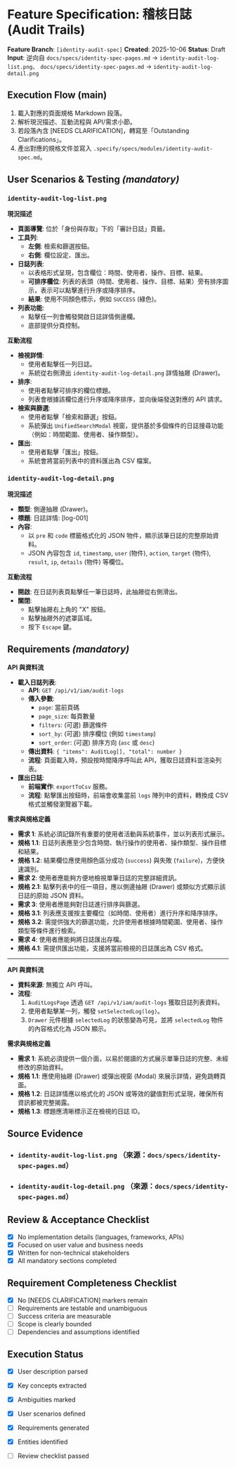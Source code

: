 # Feature Specification: 稽核日誌 (Audit Trails)

**Feature Branch**: `[identity-audit-spec]`
**Created**: 2025-10-06
**Status**: Draft
**Input**: 逆向自 `docs/specs/identity-spec-pages.md` → ``identity-audit-log-list.png``、 `docs/specs/identity-spec-pages.md` → ``identity-audit-log-detail.png``

## Execution Flow (main)
1. 載入對應的頁面規格 Markdown 段落。
2. 解析現況描述、互動流程與 API/需求小節。
3. 若段落內含 [NEEDS CLARIFICATION]，轉寫至「Outstanding Clarifications」。
4. 產出對應的規格文件並寫入 `.specify/specs/modules/identity-audit-spec.md`。

## User Scenarios & Testing *(mandatory)*
### `identity-audit-log-list.png`

**現況描述**
- **頁面導覽**: 位於「身份與存取」下的「審計日誌」頁籤。
- **工具列**:
    - **左側**: 檢索和篩選按鈕。
    - **右側**: 欄位設定、匯出。
- **日誌列表**:
    - 以表格形式呈現，包含欄位：時間、使用者、操作、目標、結果。
    - **可排序欄位**: 列表的表頭（時間、使用者、操作、目標、結果）旁有排序圖示，表示可以點擊進行升序或降序排序。
    - **結果**: 使用不同顏色標示，例如 `SUCCESS` (綠色)。
- **列表功能**:
    - 點擊任一列會觸發開啟日誌詳情側邊欄。
    - 底部提供分頁控制。

**互動流程**
- **檢視詳情**:
    - 使用者點擊任一列日誌。
    - 系統從右側滑出 `identity-audit-log-detail.png` 詳情抽屜 (Drawer)。
- **排序**:
    - 使用者點擊可排序的欄位標題。
    - 列表會根據該欄位進行升序或降序排序，並向後端發送對應的 API 請求。
- **檢索與篩選**:
    - 使用者點擊「檢索和篩選」按鈕。
    - 系統彈出 `UnifiedSearchModal` 視窗，提供基於多個條件的日誌搜尋功能（例如：時間範圍、使用者、操作類型）。
- **匯出**:
    - 使用者點擊「匯出」按鈕。
    - 系統會將當前列表中的資料匯出為 CSV 檔案。

### `identity-audit-log-detail.png`

**現況描述**
- **類型**: 側邊抽屜 (Drawer)。
- **標題**: 日誌詳情: [log-001]
- **內容**:
    - 以 `pre` 和 `code` 標籤格式化的 JSON 物件，顯示該筆日誌的完整原始資料。
    - JSON 內容包含 `id`, `timestamp`, `user` (物件), `action`, `target` (物件), `result`, `ip`, `details` (物件) 等欄位。

**互動流程**
- **開啟**: 在日誌列表頁點擊任一筆日誌時，此抽屜從右側滑出。
- **關閉**:
    - 點擊抽屜右上角的 "X" 按鈕。
    - 點擊抽屜外的遮罩區域。
    - 按下 `Escape` 鍵。

## Requirements *(mandatory)*
**API 與資料流**
- **載入日誌列表**:
    - **API**: `GET /api/v1/iam/audit-logs`
    - **傳入參數**:
        - `page`: 當前頁碼
        - `page_size`: 每頁數量
        - `filters`: (可選) 篩選條件
        - `sort_by`: (可選) 排序欄位 (例如 `timestamp`)
        - `sort_order`: (可選) 排序方向 (`asc` 或 `desc`)
    - **傳出資料**: `{ "items": AuditLog[], "total": number }`
    - **流程**: 頁面載入時，預設按時間降序呼叫此 API，獲取日誌資料並渲染列表。
- **匯出日誌**:
    - **前端實作**: `exportToCsv` 服務。
    - **流程**: 點擊匯出按鈕時，前端會收集當前 `logs` 陣列中的資料，轉換成 CSV 格式並觸發瀏覽器下載。

**需求與規格定義**
- **需求 1**: 系統必須記錄所有重要的使用者活動與系統事件，並以列表形式展示。
- **規格 1.1**: 日誌列表應至少包含時間、執行操作的使用者、操作類型、操作目標和結果。
- **規格 1.2**: 結果欄位應使用顏色區分成功 (`success`) 與失敗 (`failure`)，方便快速識別。
- **需求 2**: 使用者應能夠方便地檢視單筆日誌的完整詳細資訊。
- **規格 2.1**: 點擊列表中的任一項目，應以側邊抽屜 (Drawer) 或類似方式顯示該日誌的原始 JSON 資料。
- **需求 3**: 使用者應能夠對日誌進行排序與篩選。
- **規格 3.1**: 列表應支援按主要欄位（如時間、使用者）進行升序和降序排序。
- **規格 3.2**: 需提供強大的篩選功能，允許使用者根據時間範圍、使用者、操作類型等條件進行檢索。
- **需求 4**: 使用者應能夠將日誌匯出存檔。
- **規格 4.1**: 需提供匯出功能，支援將當前檢視的日誌匯出為 CSV 格式。

---

**API 與資料流**
- **資料來源**: 無獨立 API 呼叫。
- **流程**:
    1. `AuditLogsPage` 透過 `GET /api/v1/iam/audit-logs` 獲取日誌列表資料。
    2. 使用者點擊某一列，觸發 `setSelectedLog(log)`。
    3. `Drawer` 元件根據 `selectedLog` 的狀態變為可見，並將 `selectedLog` 物件的內容格式化為 JSON 顯示。

**需求與規格定義**
- **需求 1**: 系統必須提供一個介面，以易於閱讀的方式展示單筆日誌的完整、未經修改的原始資料。
- **規格 1.1**: 應使用抽屜 (Drawer) 或彈出視窗 (Modal) 來展示詳情，避免跳轉頁面。
- **規格 1.2**: 日誌詳情應以格式化的 JSON 或等效的鍵值對形式呈現，確保所有資訊都被完整揭露。
- **規格 1.3**: 標題應清晰標示正在檢視的日誌 ID。

## Source Evidence
- ### `identity-audit-log-list.png` （來源：`docs/specs/identity-spec-pages.md`）
- ### `identity-audit-log-detail.png` （來源：`docs/specs/identity-spec-pages.md`）

## Review & Acceptance Checklist
- [x] No implementation details (languages, frameworks, APIs)
- [x] Focused on user value and business needs
- [x] Written for non-technical stakeholders
- [x] All mandatory sections completed

## Requirement Completeness Checklist
- [x] No [NEEDS CLARIFICATION] markers remain
- [ ] Requirements are testable and unambiguous
- [ ] Success criteria are measurable
- [ ] Scope is clearly bounded
- [ ] Dependencies and assumptions identified

## Execution Status
- [x] User description parsed
- [x] Key concepts extracted
- [x] Ambiguities marked
- [x] User scenarios defined
- [x] Requirements generated
- [x] Entities identified
- [ ] Review checklist passed

